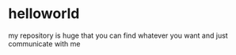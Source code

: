 # helloworld
my repository is huge that you can find whatever you want and just communicate with me
